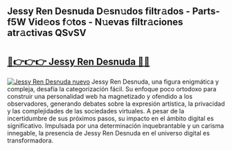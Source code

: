 ## Jessy Ren Desnuda D𝚎sn𝚞dos filtr𝚊dos - Parts-f5W Vid𝚎os f𝚘tos - N𝚞evas filtr𝚊ciones atr𝚊ctivas QSvSV

# <h2><a href="http://mbdrxzr.tromn.icu/?c=Jessy+Ren+Desnuda">🔗👉👉👉 Jessy Ren Desnuda 🔗🔗</a></h2>

[![Jessy Ren Desnuda nuevo](https://i.imgur.com/pEAQMta.gif)](http://mbdrxzr.tromn.icu/?c=Jessy+Ren+Desnuda)
Jessy Ren Desnuda, una figura enigmática y compleja, desafía la categorización fácil. Su enfoque poco ortodoxo para construir una personalidad web ha magnetizado y ofendido a los observadores, generando debates sobre la expresión artística, la privacidad y las complejidades de las sociedades virtuales. A pesar de la incertidumbre de sus próximos pasos, su impacto en el ámbito digital es significativo. Impulsada por una determinación inquebrantable y un carisma innegable, la presencia de Jessy Ren Desnuda en el universo digital es transformadora.
